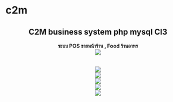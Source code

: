 # c2m

<center>
<h2>C2M business system php mysql CI3</h2>

<b>ระบบ POS ขายหน้าร้าน  , Food ร้านอาหร </b>
<br />
<img src="https://scontent.fbkk5-3.fna.fbcdn.net/v/t1.0-9/20429784_1368902496520193_7978697246194605241_n.jpg?oh=af27d5bf1212f80dd06acfaafa73fe7e&oe=59F00A83">


<br />
<img src="https://scontent.fbkk5-3.fna.fbcdn.net/v/t1.0-9/19990304_1368902533186856_7078605275243616294_n.png?oh=f3ea9dc620a927b050c9ccb04c7f0ca0&oe=5A33C4B2">



<br />
<img src="https://scontent.fbkk5-3.fna.fbcdn.net/v/t1.0-9/20294554_1368902646520178_8093370505133932021_n.png?oh=8ff24aac12fab0c9954fe3c790cef8f1&oe=5A0028D3">


<br />
<img src="https://scontent.fbkk5-3.fna.fbcdn.net/v/t1.0-9/20374513_1368902506520192_816226265740505485_n.png?oh=c6b8626a6b7f57ae81e7c5f2bdc9ef38&oe=5A077FEB">



<br />
<img src="https://scontent.fbkk5-3.fna.fbcdn.net/v/t1.0-9/20374323_1368902553186854_6617707714710817019_n.png?oh=6aa6c071572d4e57ad87b283ec453c5e&oe=59EFB033">



<br />
<img src="https://scontent.fbkk5-3.fna.fbcdn.net/v/t1.0-9/20431196_1368902486520194_3650334132299665741_n.png?oh=02f67323523635220ed67cb9559f436f&oe=5A347C53">



</center>

